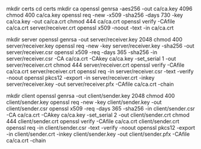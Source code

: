 mkdir certs
cd certs
mkdir ca
openssl genrsa -aes256 -out ca/ca.key 4096 chmod 400 ca/ca.key
openssl req -new -x509 -sha256 -days 730 -key ca/ca.key -out ca/ca.crt
chmod 444 ca/ca.crt
openssl verify -CAfile ca/ca.crt server/receiver.crt
openssl x509 -noout -text -in ca/ca.crt

mkdir server
openssl genrsa -out server/receiver.key 2048
chmod 400 server/receiver.key
openssl req -new -key server/receiver.key -sha256 -out server/receiver.csr
openssl x509 -req -days 365 -sha256 -in server/receiver.csr -CA ca/ca.crt -CAkey ca/ca.key -set_serial 1 -out server/receiver.crt
chmod 444 server/receiver.crt
openssl verify -CAfile ca/ca.crt server/receiver.crt
openssl req -in server/receiver.csr -text -verify -noout
openssl pkcs12 -export -in server/receiver.crt -inkey server/receiver.key -out server/receiver.pfx -CAfile ca/ca.crt -chain

mkdir client
openssl genrsa -out client/sender.key 2048
chmod 400 client/sender.key
openssl req -new -key client/sender.key -out client/sender.csr
openssl x509 -req -days 365 -sha256 -in client/sender.csr -CA ca/ca.crt -CAkey ca/ca.key -set_serial 2 -out client/sender.crt
chmod 444 client/sender.crt
openssl verify -CAfile ca/ca.crt client/sender.crt
openssl req -in client/sender.csr -text -verify -noout
openssl pkcs12 -export -in client/sender.crt -inkey client/sender.key -out client/sender.pfx -CAfile ca/ca.crt -chain
